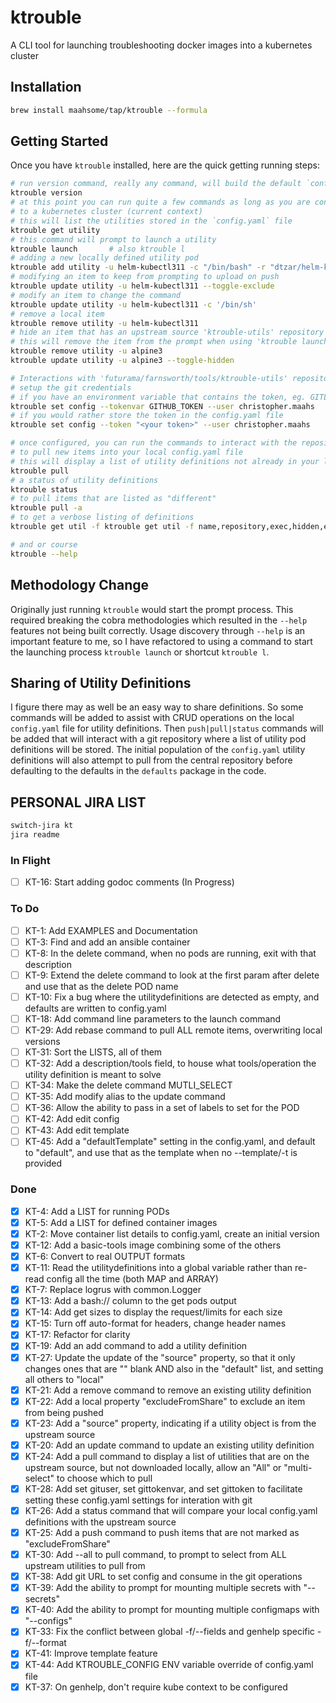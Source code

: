 # ktrouble

A CLI tool for launching troubleshooting docker images into a kubernetes cluster

## Installation

```bash
brew install maahsome/tap/ktrouble --formula
```

## Getting Started

Once you have `ktrouble` installed, here are the quick getting running steps:

```zsh
# run version command, really any command, will build the default `config.yaml` file
ktrouble version
# at this point you can run quite a few commands as long as you are connected
# to a kubernetes cluster (current context)
# this will list the utilities stored in the `config.yaml` file
ktrouble get utility
# this command will prompt to launch a utility
ktrouble launch       # also ktrouble l
# adding a new locally defined utility pod
ktrouble add utility -u helm-kubectl311 -c "/bin/bash" -r "dtzar/helm-kubectl:3.11"
# modifying an item to keep from prompting to upload on push
ktrouble update utility -u helm-kubectl311 --toggle-exclude
# modify an item to change the command
ktrouble update utility -u helm-kubectl311 -c '/bin/sh'
# remove a local item
ktrouble remove utility -u helm-kubectl311
# hide an item that has an upstream source 'ktrouble-utils' repository
# this will remove the item from the prompt when using 'ktrouble launch'
ktrouble remove utility -u alpine3
ktrouble update utility -u alpine3 --toggle-hidden

# Interactions with 'futurama/farnsworth/tools/ktrouble-utils' repository
# setup the git credentials
# if you have an environment variable that contains the token, eg. GITLAB_TOKEN
ktrouble set config --tokenvar GITHUB_TOKEN --user christopher.maahs
# if you would rather store the token in the config.yaml file
ktrouble set config --token "<your token>" --user christopher.maahs

# once configured, you can run the commands to interact with the repository
# to pull new items into your local config.yaml file
# this will display a list of utility definitions not already in your local config
ktrouble pull
# a status of utility definitions
ktrouble status
# to pull items that are listed as "different"
ktrouble pull -a
# to get a verbose listing of definitions
ktrouble get util -f ktrouble get util -f name,repository,exec,hidden,excluded,source

# and or course
ktrouble --help
```

## Methodology Change

Originally just running `ktrouble` would start the prompt process.  This required
breaking the cobra methodologies which resulted in the `--help` features not being
built correctly.  Usage discovery through `--help` is an important feature to me, so
I have refactored to using a command to start the launching process `ktrouble launch`
or shortcut `ktrouble l`.

## Sharing of Utility Definitions

I figure there may as well be an easy way to share definitions.  So some commands
will be added to assist with CRUD operations on the local `config.yaml` file for
utility definitions.  Then `push|pull|status` commands will be added that will
interact with a git repository where a list of utility pod definitions will be
stored.  The initial population of the `config.yaml` utility definitions will
also attempt to pull from the central repository before defaulting to the defaults
in the `defaults` package in the code.

## PERSONAL JIRA LIST

```zsh
switch-jira kt
jira readme
```

### In Flight

- [ ] KT-16:  Start adding godoc comments (In Progress)

### To Do

- [ ] KT-1:   Add EXAMPLES and Documentation
- [ ] KT-3:   Find and add an ansible container
- [ ] KT-8:   In the delete command, when no pods are running, exit with that description
- [ ] KT-9:   Extend the delete command to look at the first param after delete and use that as the delete POD name
- [ ] KT-10:  Fix a bug where the utilitydefinitions are detected as empty, and defaults are written to config.yaml
- [ ] KT-18:  Add command line parameters to the launch command
- [ ] KT-29:  Add rebase command to pull ALL remote items, overwriting local versions
- [ ] KT-31:  Sort the LISTS, all of them
- [ ] KT-32:  Add a description/tools field, to house what tools/operation the utility definition is meant to solve
- [ ] KT-34:  Make the delete command MUTLI_SELECT
- [ ] KT-35:  Add modify alias to the update command
- [ ] KT-36:  Allow the ability to pass in a set of labels to set for the POD
- [ ] KT-42:  Add edit config
- [ ] KT-43:  Add edit template
- [ ] KT-45:  Add a "defaultTemplate" setting in the config.yaml, and default to "default", and use that as the template when no --template/-t is provided

### Done

- [x] KT-4:   Add a LIST for running PODs
- [x] KT-5:   Add a LIST for defined container images
- [x] KT-2:   Move container list details to config.yaml, create an initial version
- [x] KT-12:  Add a basic-tools image combining some of the others
- [x] KT-6:   Convert to real OUTPUT formats
- [x] KT-11:  Read the utilitydefinitions into a global variable rather than re-read config all the time (both MAP and ARRAY)
- [x] KT-7:   Replace logrus with common.Logger
- [x] KT-13:  Add a bash:// column to the get pods output
- [x] KT-14:  Add get sizes to display the request/limits for each size
- [x] KT-15:  Turn off auto-format for headers, change header names
- [x] KT-17:  Refactor for clarity
- [x] KT-19:  Add an add command to add a utility definition
- [x] KT-27:  Update the update of the "source" property, so that it only changes ones that are "" blank AND also in the "default" list, and setting all others to "local"
- [x] KT-21:  Add a remove command to remove an existing utility definition
- [x] KT-22:  Add a local property "excludeFromShare" to exclude an item from being pushed
- [x] KT-23:  Add a "source" property, indicating if a utility object is from the upstream source
- [x] KT-20:  Add an update command to update an existing utility definition
- [x] KT-24:  Add a pull command to display a list of utilities that are on the upstream source, but not downloaded locally, allow an "All" or "multi-select" to choose which to pull
- [x] KT-28:  Add set gituser, set gittokenvar, and set gittoken to facilitate setting these config.yaml settings for interation with git
- [x] KT-26:  Add a status command that will compare your local config.yaml definitions with the upstream source
- [x] KT-25:  Add a push command to push items that are not marked as "excludeFromShare"
- [x] KT-30:  Add --all to pull command, to prompt to select from ALL upstream utilities to pull from
- [x] KT-38:  Add git URL to set config and consume in the git operations
- [x] KT-39:  Add the ability to prompt for mounting multiple secrets with "--secrets"
- [x] KT-40:  Add the ability to prompt for mounting multiple configmaps with "--configs"
- [x] KT-33:  Fix the conflict between global -f/--fields and genhelp specific -f/--format
- [x] KT-41:  Improve template feature
- [x] KT-44:  Add KTROUBLE_CONFIG ENV variable override of config.yaml file
- [x] KT-37:  On genhelp, don't require kube context to be configured

